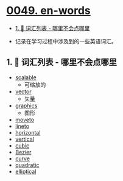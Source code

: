 # [0049. en-words](https://github.com/Tdahuyou/svg/tree/main/0049.%20en-words)

<!-- region:toc -->
- [1. 📝 词汇列表 - 哪里不会点哪里](#1--词汇列表---哪里不会点哪里)
<!-- endregion:toc -->
- 记录在学习过程中涉及到的一些英语词汇。

## 1. 📝 词汇列表 - 哪里不会点哪里

- [scalable](https://github.com/Tdahuyou/en-words/blob/main/scalable.md)
  - 可缩放的
- [vector](https://github.com/Tdahuyou/en-words/blob/main/vector.md)
  - 矢量
- [graphics](https://github.com/Tdahuyou/en-words/blob/main/graphics.md)
  - 图形
- [moveto](https://github.com/Tdahuyou/en-words/blob/main/moveto.md)
- [lineto](https://github.com/Tdahuyou/en-words/blob/main/lineto.md)
- [horizontal](https://github.com/Tdahuyou/en-words/blob/main/horizontal.md)
- [vertical](https://github.com/Tdahuyou/en-words/blob/main/vertical.md)
- [cubic](https://github.com/Tdahuyou/en-words/blob/main/cubic.md)
- [Bezier](https://github.com/Tdahuyou/en-words/blob/main/Bezier.md)
- [curve](https://github.com/Tdahuyou/en-words/blob/main/curve.md)
- [quadratic](https://github.com/Tdahuyou/en-words/blob/main/quadratic.md)
- [elliptical](https://github.com/Tdahuyou/en-words/blob/main/elliptical.md)

